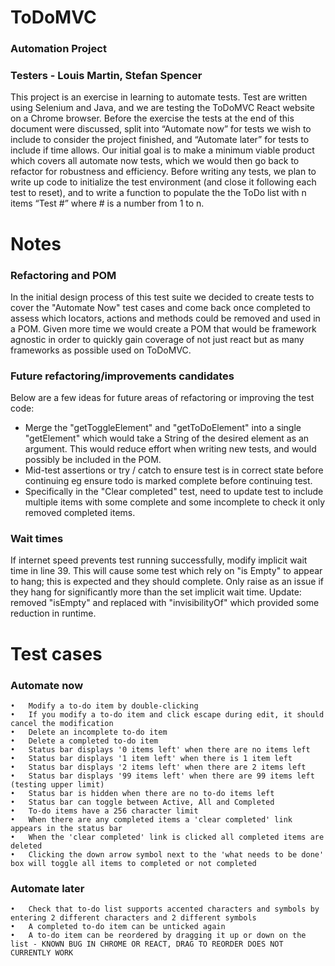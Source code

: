 # ToDoMVC
### Automation Project ###

### Testers - Louis Martin, Stefan Spencer ###

This project is an exercise in learning to automate tests. Test are written using Selenium and Java, and we are testing the ToDoMVC React website on a Chrome browser.
Before the exercise the tests at the end of this document were discussed, split into “Automate now” for tests we wish to include to consider the project finished, and “Automate later” for tests to include if time allows. 
Our initial goal is to make a minimum viable product which covers all automate now tests, which we would then go back to refactor for robustness and efficiency.
Before writing any tests, we plan to write up code to initialize the test environment (and close it following each test to reset), and to write a function to populate the the ToDo list with n items “Test #” where # is a number from 1 to n.

# Notes
### Refactoring and POM ###
In the initial design process of this test suite we decided to create tests to cover the "Automate Now" test cases and come back once completed to assess which locators, actions and methods could be removed and used in a POM. Given more time we would create a POM that would be framework agnostic in order to quickly gain coverage of not just react but as many frameworks as possible used on ToDoMVC.
### Future refactoring/improvements candidates ###
Below are a few ideas for future areas of refactoring or improving the test code:
* Merge the "getToggleElement" and "getToDoElement" into a single "getElement" which would take a String of the desired element as an argument. This would reduce effort when writing new tests, and would possibly be included in the POM.
* Mid-test assertions or try / catch to ensure test is in correct state before continuing eg ensure todo is marked complete before continuing test.
* Specifically in the "Clear completed" test, need to update test to include multiple items with some complete and some incomplete to check it only removed completed items.
### Wait times ### 
If internet speed prevents test running successfully, modify implicit wait time in line 39. This will cause some test which rely on "is Empty" to appear to hang; this is expected and they should complete. Only raise as an issue if they hang for significantly more than the set implicit wait time.
Update: removed "isEmpty" and replaced with "invisibilityOf" which provided some reduction in runtime.

# Test cases

### Automate now ###

	•	Modify a to-do item by double-clicking
	•	If you modify a to-do item and click escape during edit, it should cancel the modification
	•	Delete an incomplete to-do item
	•	Delete a completed to-do item
	•	Status bar displays '0 items left' when there are no items left 
	•	Status bar displays '1 item left' when there is 1 item left
	•	Status bar displays '2 items left' when there are 2 items left
	•	Status bar displays '99 items left' when there are 99 items left (testing upper limit)
	•	Status bar is hidden when there are no to-do items left
	•	Status bar can toggle between Active, All and Completed
	•	To-do items have a 256 character limit
	•	When there are any completed items a 'clear completed' link appears in the status bar
	•	When the 'clear completed' link is clicked all completed items are deleted
	•	Clicking the down arrow symbol next to the 'what needs to be done' box will toggle all items to completed or not completed

### Automate later ###

	•	Check that to-do list supports accented characters and symbols by entering 2 different characters and 2 different symbols
	•	A completed to-do item can be unticked again
	•	A to-do item can be reordered by dragging it up or down on the list - KNOWN BUG IN CHROME OR REACT, DRAG TO REORDER DOES NOT CURRENTLY WORK
